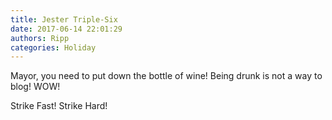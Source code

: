 ```yaml
---
title: Jester Triple-Six
date: 2017-06-14 22:01:29
authors: Ripp
categories: Holiday
---
```


 Mayor, you need to put down the bottle of wine! Being drunk is not a way to blog! WOW!

Strike Fast! Strike Hard!